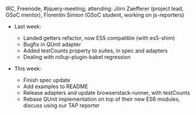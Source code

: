 IRC, Freenode, #jquery-meeting; attending: Jörn Zaefferer (project lead, GSoC mentor), Florentin Simion (GSoC student, working on js-reporters)

- Last week: 
    - Landed getters refactor, now ES5 compatible (with es5-shim) 
    - Bugfix in QUnit adapter 
    - Added testCounts property to suites, in spec and adapters 
    - Dealing with rollup-plugin-babel regression 

- This week: 
    - Finish spec update 
    - Add examples to README 
    - Release adapters and update browserstack-runner, with testCounts 
    - Rebase QUnit implementation on top of their new ES6 modules, discuss using our TAP reporter
